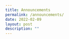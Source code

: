 ```yaml
---
title: Announcements
permalink: /announcements/
date: 2022-02-09
layout: post
description: ""
---
```

